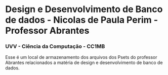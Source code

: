 # Design e Desenvolvimento de Banco de dados - Nicolas de Paula Perim - Professor Abrantes

### UVV - Ciência da Computação - CC1MB 

Esse é um local de armazenamento dos arquivos dos Psets do professor Abrantes relacionados a matéria de design e desenvolvimento de banco de dados.
